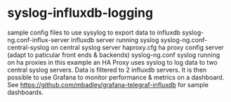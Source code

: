 # syslog-influxdb-logging
sample config files to use sysylog to export data to influxdb
syslog-ng.conf-influx-server influxdb server running syslog
syslog-ng.conf-central-syslog on central syslog server
haproxy.cfg ha proxy config server (adapt to paticular front ends & backends)
syslog-ng.conf syslog running on ha proxies
in this example an HA Proxy uses syslog to log data to two central syslog servers. Data is filtered to 2 influxdb servers. It is then possible to use Grafana to monitor performance & metrics on a dashboard. See https://github.com/mbadley/grafana-telegraf-influxdb for sample dashboards.
